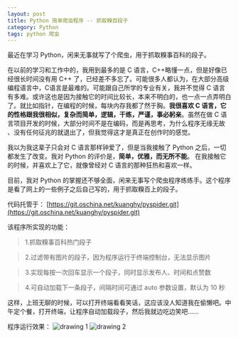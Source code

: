 ```yaml
---
layout: post
title: Python 简单爬虫程序 -- 抓取糗百段子
category: Python
tags: python 爬虫
---
```


最近在学习 Python，闲来无事就写了个爬虫，用于抓取糗事百科的段子。

在以前的学习和工作中的，我用到最多的是 C 语言，C++略懂一点，但是好像已经很长时间没有用 C++ 了，已经差不多忘了。可能很多人都认为，在大部分高级编程语言中，C语言是最难的。可能跟自己所学的专业有关，我并不觉得 C 语言有多难。或许这也是因为接触它的时间比较长，本来不明白的，也一点一点弄明白了。就比如指针，在编程的时候，每块内存我都了然于胸。**我很喜欢 C 语言，它的性格跟我很相似，复杂而简单，逻辑，干练，严谨，事必躬亲**。虽然在做 C 语言项目开发的时候，大部分时间不是在编码，而是再思考，为什么程序无缘无故 、没有任何征兆的就退出了，但我觉得这才是真正在创作时的感觉。

我以为我这辈子只会对 C 语言那样钟爱了，但是当我接触了 Python 之后，一切都发生了改变。我对 Python 的评价是，**简单，优雅，而无所不能**。 在我接触它的时候，并喜欢上了它，就像曾经对 C 语言的那种狂热和喜欢一样。

目前，我对 Python 的掌握还不够全面，闲来无事写个爬虫程序练练手。这个程序是看了网上的一些例子之后自己写的，用于抓取糗百上的段子。

代码托管于： [https://git.oschina.net/kuanghy/pyspider.git](https://git.oschina.net/kuanghy/pyspider.git)

该程序所实现的功能：
> 1.抓取糗事百科热门段子

> 2.过滤带有图片的段子，因为程序运行于终端控制台，无法显示图片

> 3.实现每按一次回车显示一个段子，同时显示发布人、时间和点赞数

> 4.可自动加载下一条段子，间隔时间可通过 auto 参数设置，默认为 10 秒

这样，上班无聊的时候，可以打开终端看看笑话，这应该没人知道我在偷懒吧。中午定个餐，打开终端，让程序自动加载段子，然后我就边吃边笑吧......

程序运行效果：
![drawing 1](http://ww1.sinaimg.cn/mw1024/c3c88275jw1ethmi1ux9ej20od0bsaak.jpg)
![drawing 2](http://ww3.sinaimg.cn/mw1024/c3c88275jw1ethmi28e9nj20ok0bt40a.jpg)